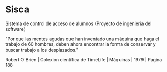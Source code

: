 # Sisca
Sistema de control de acceso de alumnos (Proyecto de ingenieria del software)

"Por que las mentes agudas que
  han inventado una máquina que haga
  el trabajo de 60 hombres, deben
  ahora encontrar la forma de conservar
  y buscar trabajo a los desplazados."
  
 Robert O'Brien | Colexion cientifica de TimeLife |
   Máquinas | 1979 | Pagina 188
 
